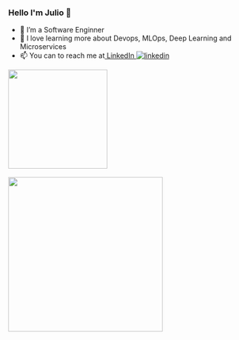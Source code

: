 ### Hello I'm Julio 👋

- 🔭 I’m a Software Enginner
- 🌱 I love learning more about Devops, MLOps, Deep Learning and Microservices
- 📫 You can to reach me at<a href="www.linkedin.com/in/juliocnsouza"> LinkedIn <img src="https://i.stack.imgur.com/gVE0j.png" alt="linkedin"></a>

 <div>
  <a href="https://github.com/juliocnsouzadev">
  <img align="center" height="200em" src="https://github-readme-stats.vercel.app/api?username=juliocnsouzadev&show_icons=true&theme=dracula&include_all_commits=true&count_private=true"/>
  </a>
</div>
<br/>
<div>
  <img align="center" height="312em" src="https://github-readme-stats.vercel.app/api/top-langs/?username=juliocnsouzadev&langs_count=10&theme=dracula&hide=html,css,xslt&exclude_repo=_deprecated-data-engineering ,_deprecated-datascience,_deprecated_ic_stock_prices_indicator,_deprecated_datascience_from_scratch,_deprecated_datasciencecoursera,_dereprecated_datascience_puc&count_private=true&layout=compact"/>
</div>
<!--
**juliocnsouzadev/juliocnsouzadev** is a ✨ _special_ ✨ repository because its `README.md` (this file) appears on your GitHub profile.

Here are some ideas to get you started:

- 🔭 I’m currently working on ...
- 🌱 I’m currently learning ...
- 👯 I’m looking to collaborate on ...
- 🤔 I’m looking for help with ...
- 💬 Ask me about ...
- 📫 How to reach me: ...
- 😄 Pronouns: ...
- ⚡ Fun fact: ...
-->
